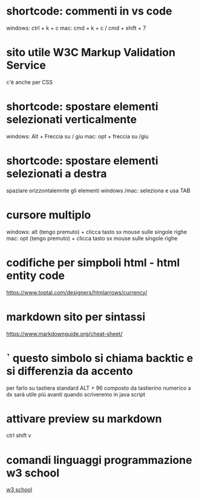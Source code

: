 # shortcode: commenti in vs code
windows: ctrl + k + c
mac: cmd + k + c   / cmd + shift + 7

# sito utile W3C Markup Validation Service
c'è anche per CSS

# shortcode: spostare elementi selezionati verticalmente
windows: Alt + Freccia su / giu
mac: opt + freccia su /giu 

# shortcode: spostare elementi selezionati a destra
spaziare orizzontalemnte gli elementi
windows /mac: seleziona e usa TAB

# cursore multiplo 
windows: alt (tengo premuto) + clicca tasto sx mouse sulle singole righe
mac:  opt (tengo premuto) + clicca tasto sx mouse sulle singole righe

# codifiche per simpboli html - html entity code
https://www.toptal.com/designers/htmlarrows/currency/

# markdown sito per sintassi 
https://www.markdownguide.org/cheat-sheet/

# ` questo simbolo si chiama backtic e si differenzia da accento 
per farlo su tastiera standard ALT + 96 composto da tastierino numerico a dx
sarà utile più avanti quando scriveremo in java script

# attivare preview su markdown 
ctrl shift v

# comandi linguaggi programmazione w3 school
[w3 school](https://www.w3schools.com/)


